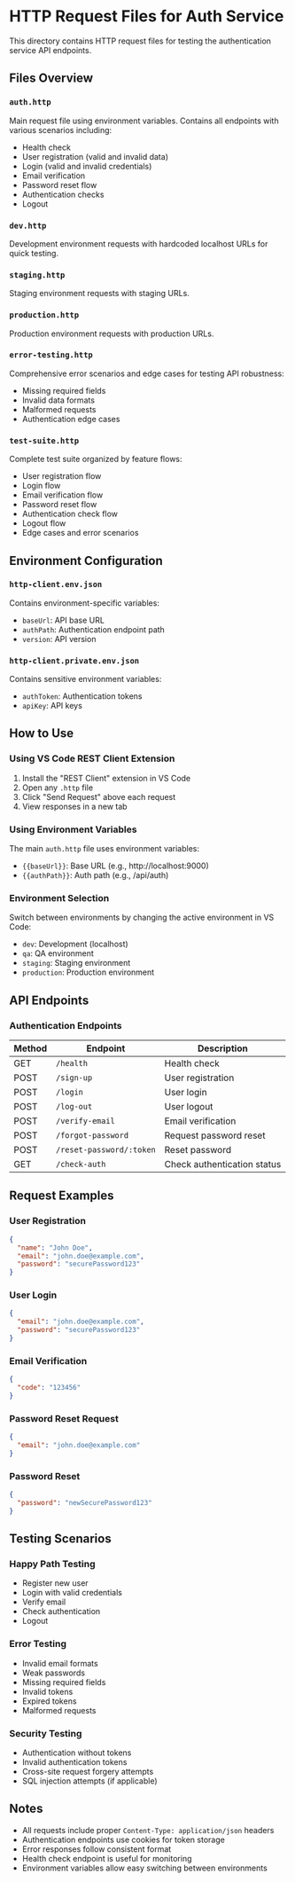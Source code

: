 # HTTP Request Files for Auth Service

This directory contains HTTP request files for testing the authentication service API endpoints.

## Files Overview

### `auth.http`

Main request file using environment variables. Contains all endpoints with various scenarios including:

- Health check
- User registration (valid and invalid data)
- Login (valid and invalid credentials)
- Email verification
- Password reset flow
- Authentication checks
- Logout

### `dev.http`

Development environment requests with hardcoded localhost URLs for quick testing.

### `staging.http`

Staging environment requests with staging URLs.

### `production.http`

Production environment requests with production URLs.

### `error-testing.http`

Comprehensive error scenarios and edge cases for testing API robustness:

- Missing required fields
- Invalid data formats
- Malformed requests
- Authentication edge cases

### `test-suite.http`

Complete test suite organized by feature flows:

- User registration flow
- Login flow
- Email verification flow
- Password reset flow
- Authentication check flow
- Logout flow
- Edge cases and error scenarios

## Environment Configuration

### `http-client.env.json`

Contains environment-specific variables:

- `baseUrl`: API base URL
- `authPath`: Authentication endpoint path
- `version`: API version

### `http-client.private.env.json`

Contains sensitive environment variables:

- `authToken`: Authentication tokens
- `apiKey`: API keys

## How to Use

### Using VS Code REST Client Extension

1. Install the "REST Client" extension in VS Code
2. Open any `.http` file
3. Click "Send Request" above each request
4. View responses in a new tab

### Using Environment Variables

The main `auth.http` file uses environment variables:

- `{{baseUrl}}`: Base URL (e.g., http://localhost:9000)
- `{{authPath}}`: Auth path (e.g., /api/auth)

### Environment Selection

Switch between environments by changing the active environment in VS Code:

- `dev`: Development (localhost)
- `qa`: QA environment
- `staging`: Staging environment
- `production`: Production environment

## API Endpoints

### Authentication Endpoints

| Method | Endpoint                 | Description                 |
| ------ | ------------------------ | --------------------------- |
| GET    | `/health`                | Health check                |
| POST   | `/sign-up`               | User registration           |
| POST   | `/login`                 | User login                  |
| POST   | `/log-out`               | User logout                 |
| POST   | `/verify-email`          | Email verification          |
| POST   | `/forgot-password`       | Request password reset      |
| POST   | `/reset-password/:token` | Reset password              |
| GET    | `/check-auth`            | Check authentication status |

## Request Examples

### User Registration

```json
{
  "name": "John Doe",
  "email": "john.doe@example.com",
  "password": "securePassword123"
}
```

### User Login

```json
{
  "email": "john.doe@example.com",
  "password": "securePassword123"
}
```

### Email Verification

```json
{
  "code": "123456"
}
```

### Password Reset Request

```json
{
  "email": "john.doe@example.com"
}
```

### Password Reset

```json
{
  "password": "newSecurePassword123"
}
```

## Testing Scenarios

### Happy Path Testing

- Register new user
- Login with valid credentials
- Verify email
- Check authentication
- Logout

### Error Testing

- Invalid email formats
- Weak passwords
- Missing required fields
- Invalid tokens
- Expired tokens
- Malformed requests

### Security Testing

- Authentication without tokens
- Invalid authentication tokens
- Cross-site request forgery attempts
- SQL injection attempts (if applicable)

## Notes

- All requests include proper `Content-Type: application/json` headers
- Authentication endpoints use cookies for token storage
- Error responses follow consistent format
- Health check endpoint is useful for monitoring
- Environment variables allow easy switching between environments
